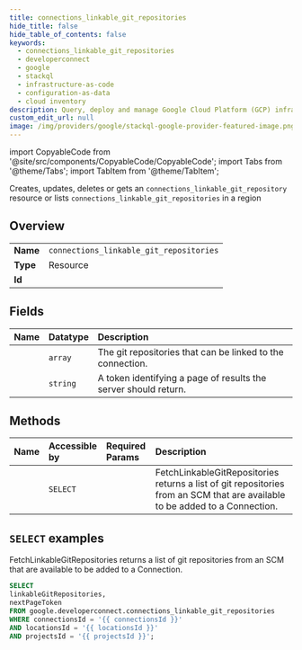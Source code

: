 ```yaml
---
title: connections_linkable_git_repositories
hide_title: false
hide_table_of_contents: false
keywords:
  - connections_linkable_git_repositories
  - developerconnect
  - google
  - stackql
  - infrastructure-as-code
  - configuration-as-data
  - cloud inventory
description: Query, deploy and manage Google Cloud Platform (GCP) infrastructure and resources using SQL
custom_edit_url: null
image: /img/providers/google/stackql-google-provider-featured-image.png
---
```


import CopyableCode from '@site/src/components/CopyableCode/CopyableCode';
import Tabs from '@theme/Tabs';
import TabItem from '@theme/TabItem';

Creates, updates, deletes or gets an <code>connections_linkable_git_repository</code> resource or lists <code>connections_linkable_git_repositories</code> in a region

## Overview
<table><tbody>
<tr><td><b>Name</b></td><td><code>connections_linkable_git_repositories</code></td></tr>
<tr><td><b>Type</b></td><td>Resource</td></tr>
<tr><td><b>Id</b></td><td><CopyableCode code="google.developerconnect.connections_linkable_git_repositories" /></td></tr>
</tbody></table>

## Fields
| Name | Datatype | Description |
|:-----|:---------|:------------|
| <CopyableCode code="linkableGitRepositories" /> | `array` | The git repositories that can be linked to the connection. |
| <CopyableCode code="nextPageToken" /> | `string` | A token identifying a page of results the server should return. |

## Methods
| Name | Accessible by | Required Params | Description |
|:-----|:--------------|:----------------|:------------|
| <CopyableCode code="fetch_linkable_git_repositories" /> | `SELECT` | <CopyableCode code="connectionsId, locationsId, projectsId" /> | FetchLinkableGitRepositories returns a list of git repositories from an SCM that are available to be added to a Connection. |

## `SELECT` examples

FetchLinkableGitRepositories returns a list of git repositories from an SCM that are available to be added to a Connection.

```sql
SELECT
linkableGitRepositories,
nextPageToken
FROM google.developerconnect.connections_linkable_git_repositories
WHERE connectionsId = '{{ connectionsId }}'
AND locationsId = '{{ locationsId }}'
AND projectsId = '{{ projectsId }}'; 
```
